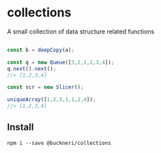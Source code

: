 # collections

A small collection of data structure related functions

```javascript

const b = deepCopy(a);

const q = new Queue([3,2,1,2,3,4]);
q.next().next();
//> [1,2,3,4]

const scr = new Slicer();

uniqueArray([1,2,3,1,1,2,4]);
//> [1,2,3,4]
```

## Install

```shell
npm i --save @buckneri/collections
```
